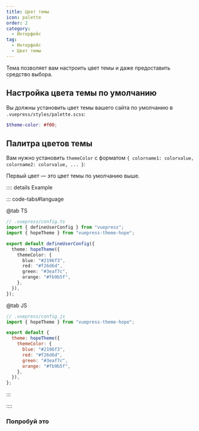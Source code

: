 ```yaml
---
title: Цвет темы
icon: palette
order: 2
category:
  - Интерфейс
tag:
  - Интерфейс
  - Цвет темы
---
```


Тема позволяет вам настроить цвет темы и даже предоставить средство выбора.

<!-- more -->

## Настройка цвета темы по умолчанию

Вы должны установить цвет темы вашего сайта по умолчанию в `.vuepress/styles/palette.scss`:

```scss
$theme-color: #f00;
```

## Палитра цветов темы

Вам нужно установить `themeColor` с форматом `{ colorname1: colorvalue, colorname2: colorvalue, ... }`:

Первый цвет — это цвет темы по умолчанию выше.

:::: details Example

::: code-tabs#language

@tab TS

```ts {7-12}
// .vuepress/config.ts
import { defineUserConfig } from "vuepress";
import { hopeTheme } from "vuepress-theme-hope";

export default defineUserConfig({
  theme: hopeTheme({
    themeColor: {
      blue: "#2196f3",
      red: "#f26d6d",
      green: "#3eaf7c",
      orange: "#fb9b5f",
    },
  }),
});
```

@tab JS

```js {6-11}
// .vuepress/config.js
import { hopeTheme } from "vuepress-theme-hope";

export default {
  theme: hopeTheme({
    themeColor: {
      blue: "#2196f3",
      red: "#f26d6d",
      green: "#3eaf7c",
      orange: "#fb9b5f",
    },
  }),
};
```

:::

::::

### Попробуй это

<!-- markdownlint-disable-->

<ThemeColorPicker :themeColor="themeColor" />

<!-- markdownlint-restore -->

<script setup lang="ts">
import { computed } from "vue";
import { useThemeData } from "@theme-hope/composables/index.js";
import ThemeColorPicker from "@theme-hope/modules/outlook/components/ThemeColorPicker.js";

const themeData = useThemeData();

const themeColor = computed(() => {
  const { themeColor } = themeData.value;

  return themeColor === false ? null : themeColor;
});
</script>
